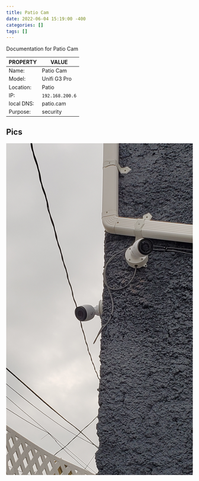 ```yaml
---
title: Patio Cam
date: 2022-06-04 15:19:00 -400
categories: []
tags: []
---
```


Documentation for Patio Cam

| PROPERTY   | VALUE           |
| ---------- | --------------- |
| Name:      | Patio Cam       |
| Model:     | Unifi G3 Pro    |
| Location:  | Patio           |
| IP:        | `192.168.200.6` |
| local DNS: | patio.cam       |
| Purpose:   | security        |

## Pics

![Patio Cam](/assets/patio_alley_cam.jpg)
